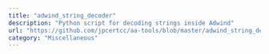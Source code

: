 ```yaml
---
title: "adwind_string_decoder"
description: "Python script for decoding strings inside Adwind"
url: "https://github.com/jpcertcc/aa-tools/blob/master/adwind_string_decoder.py"
category: "Miscellaneous"
---
```

